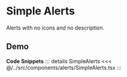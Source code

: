 # Simple Alerts

Alerts with no icons and no description.

## Demo

<div ref="el" />

<script setup>
import { createElement } from 'react'
import { createRoot } from 'react-dom/client'
import { ref, onMounted } from 'vue'
import SimpleAlerts from '../../../src/components/alerts/SimpleAlerts.tsx'

const el = ref()

onMounted(() => {
   const root = createRoot(el.value)
   root.render(createElement(SimpleAlerts, {}, null))
})
</script>

**Code Snippets**
::: details SimpleAlerts
<<< @/../src/components/alerts/SimpleAlerts.tsx
:::

